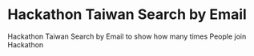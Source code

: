 # Hackathon Taiwan Search by Email
Hackathon Taiwan Search by Email to show how many times
People join Hackathon
